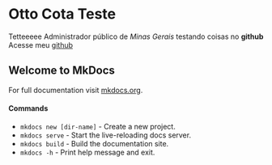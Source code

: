# Otto Cota Teste
Tetteeeee
Administrador público de *Minas Gerais* testando coisas no **github**
Acesse meu [github](https://github.com/ottocota)
## Welcome to MkDocs

For full documentation visit [mkdocs.org](https://www.mkdocs.org).

#### Commands

* `mkdocs new [dir-name]` - Create a new project.
* `mkdocs serve` - Start the live-reloading docs server.
* `mkdocs build` - Build the documentation site.
* `mkdocs -h` - Print help message and exit.


 